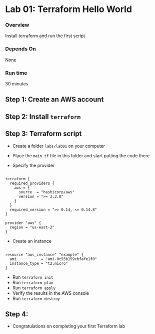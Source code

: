 # Lab 01: Terraform Hello World

### Overview
Install terraform and run the first script

### Depends On
None

### Run time
30 minutes

## Step 1: Create an AWS account
## Step 2: Install `terraform`
## Step 3: Terraform script

* Create a folder `labs/lab01` on your computer
* Place the `main.tf` file in this folder and start putting the code there

* Specify the provider

```hcl-terraform

terraform {
  required_providers {
    aws = {
      source  = "hashicorp/aws"
      version = ">= 3.3.0"
    }
  }
  required_version = ">= 0.14, <= 0.14.8"
}

provider "aws" {
  region = "us-east-2"
}
```

* Create an instance

```hcl-terraform

resource "aws_instance" "example" {
  ami           = "ami-0c55b159cbfafe1f0"
  instance_type = "t2.micro"
}
```

* Run `terraform init`
* Run `terraform plan`
* Run `terraform apply`
* Verify the results in the AWS console
* Run `terraform destroy`

## Step 4:
* Congratulations on completing your first Terraform lab
